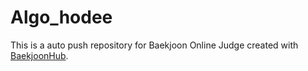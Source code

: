 # Algo_hodee
This is a auto push repository for Baekjoon Online Judge created with [BaekjoonHub](https://github.com/BaekjoonHub/BaekjoonHub).
